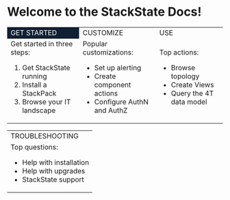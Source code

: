 # Welcome to the StackState Docs!


<table>
  <tbody>
    <tr>
      <td style="background-color:#101F33;color:white;">GET STARTED</td>
      <td>CUSTOMIZE</td>
      <td>USE</td>
    </tr>
    <tr>
    <td>
    Get started in three steps:
      <ol>
        <li />Get StackState running
        <li />Install a StackPack
        <li />Browse your IT landscape
      </ol>
    </td>
    <td>
    Popular customizations:
      <ul>
        <li />Set up alerting
        <li />Create component actions
        <li />Configure AuthN and AuthZ
      </ul>
    </td>
    <td>
    Top actions:
      <ul>
        <li />Browse topology
        <li />Create Views
        <li />Query the 4T data model
      </ul>
    </td>
    </tr>
    </tbody>
  </table>

<table>
  <tbody>
    <tr>
    <td>TROUBLESHOOTING</td>
    </tr>
    <tr>
    <td>
    Top questions:
    <ul>
      <li />Help with installation
      <li />Help with upgrades
      <li />StackState support
    </ul>
    </td>
    </tr>

  </tbody>
</table>
